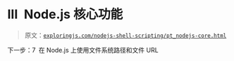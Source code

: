 # III Node.js 核心功能

> 原文：[`exploringjs.com/nodejs-shell-scripting/pt_nodejs-core.html`](https://exploringjs.com/nodejs-shell-scripting/pt_nodejs-core.html)

下一步：7 在 Node.js 上使用文件系统路径和文件 URL
